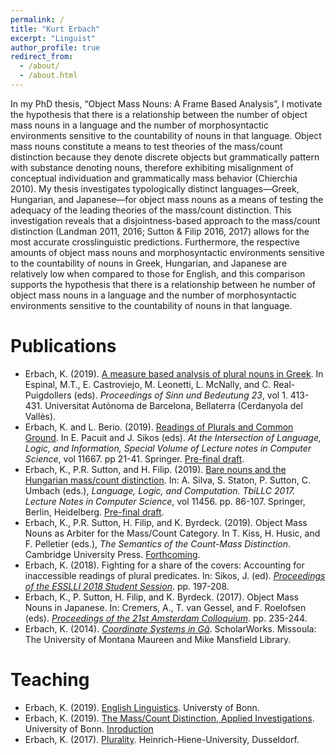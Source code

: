 ```yaml
---
permalink: /
title: "Kurt Erbach"
excerpt: "Linguist"
author_profile: true
redirect_from: 
  - /about/
  - /about.html
---
```


In my PhD thesis, “Object Mass Nouns: A Frame Based Analysis”, I motivate the hypothesis that there is a relationship between the number of object mass nouns in a language and the number of morphosyntactic environments sensitive to the countability of nouns in that language. Object mass nouns constitute a means to test theories of the mass/count distinction because they denote discrete objects but grammatically pattern with substance denoting nouns, therefore exhibiting misalignment of conceptual individuation and grammatically mass behavior (Chierchia 2010). My thesis investigates typologically distinct languages—Greek, Hungarian, and Japanese—for object mass nouns as a means of testing the adequacy of the leading theories of the mass/count distinction. This investigation reveals that a disjointness-based approach to the mass/count distinction (Landman 2011, 2016; Sutton & Filip 2016, 2017) allows for the most accurate crosslinguistic predictions. Furthermore, the respective amounts of object mass nouns and morphosyntactic environments sensitive to the countability of nouns in Greek, Hungarian, and Japanese are relatively low when compared to those for English, and this comparison supports the hypothesis that there is a relationship between he number of object mass nouns in a language and the number of morphosyntactic environments sensitive to the countability of nouns in that language.

Publications
======
* Erbach, K. (2019). [A measure based analysis of plural nouns in Greek](https://semanticsarchive.net/Archive/Tg3ZGI2M/Erbach.pdf). In Espinal, M.T., E. Castroviejo, M. Leonetti, L. McNally, and C. Real-Puigdollers (eds). *Proceedings of Sinn und Bedeutung 23*, vol 1. 413-431. Universitat Autònoma de Barcelona, Bellaterra (Cerdanyola del Vallès).
* Erbach, K. and L. Berio. (2019). [Readings of Plurals and Common Ground](https://link.springer.com/chapter/10.1007/978-3-662-59620-3_2). In E. Pacuit and J. Sikos (eds). *At the Intersection of Language, Logic, and Information, Special Volume of Lecture notes in Computer Science*, vol 11667. pp 21-41. Springer. [Pre-final draft](https://kerbach2.github.io/papers/erbach_berio_2019_plurals_common_ground.pdf).
* Erbach, K., P.R. Sutton, and H. Filip. (2019). [Bare nouns and the Hungarian mass/count distinction](https://link.springer.com/chapter/10.1007/978-3-662-59565-7_5#citeas). In: A. Silva, S. Staton, P. Sutton, C. Umbach (eds.), *Language, Logic, and Computation. TbiLLC 2017. Lecture Notes in Computer Science*, vol 11456. pp. 86-107. Springer, Berlin, Heidelberg. [Pre-final draft](https://kerbach2.github.io/papers/erbach_sutton_filip_2019_Hungarian.pdf).
* Erbach, K., P.R. Sutton, H. Filip, and K. Byrdeck. (2019). Object Mass Nouns as Arbiter for the Mass/Count Category. In T. Kiss, H. Husic, and F. Pelletier (eds.), *The Semantics of the Count-Mass Distinction*. Cambridge University Press. [Forthcoming](https://kerbach2.github.io/papers/erbach_sutton_filip_byrdeck_2019_object_mass_nouns_as_arbiter.pdf).
* Erbach, K. (2018). Fighting for a share of the covers: Accounting for inaccessible readings of plural predicates. In: Sikos, J. (ed). [*Proceedings of the ESSLLI 2018 Student Session*](http://esslli2018.folli.info/wp-content/uploads/Proceedings-of-the-ESSLLI-2018-Student-Session.pdf). pp. 197-208.
* Erbach, K., P. Sutton, H. Filip, and K. Byrdeck. (2017). Object Mass Nouns in Japanese. In: Cremers, A., T. van Gessel, and F. Roelofsen (eds). [*Proceedings of the 21st Amsterdam Colloquium*](https://semanticsarchive.net/Archive/jZiM2FhZ/AC2017-Proceedings.pdf). pp. 235-244.
* Erbach, K. (2014). [*Coordinate Systems in Gã*](https://scholarworks.umt.edu/etd/4289/). ScholarWorks. Missoula: The University of Montana Maureen and Mike Mansfield Library. 

Teaching
======
* Erbach, K. (2019). [English Linguistics](https://kerbach2.github.io/teaching/syllabus_Eng_Ling_2019_winter.pdf). Universty of Bonn.
* Erbach, K. (2019). [The Mass/Count Distinction, Applied Investigations](https://kerbach2.github.io/teaching/syllabus_applied_mass_count_2019_winter.pdf). University of Bonn. [Inroduction](https://kerbach2.github.io/teaching/LectureNotes01_Introduction_EngLing_MA_2019_WI.pdf)
* Erbach, K. (2017). [Plurality](https://kerbach2.github.io/teaching/syllabus_plurality_2017_summer.pdf). Heinrich-Hiene-University, Dusseldorf.
